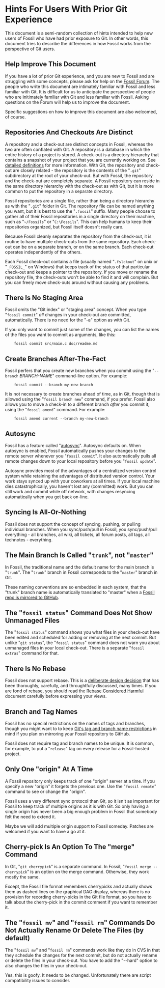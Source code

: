 # Hints For Users With Prior Git Experience

This document is a semi-random collection of hints intended to help
new users of Fossil who have had prior exposure to Git.  In other words,
this document tries to describe the differences in how Fossil works 
from the perspective of Git users.

## Help Improve This Document

If you have a lot of prior Git experience, and you are new to Fossil
and are struggling with some concepts, please ask for help on the
[Fossil Forum][1].  The people who write this document are intimately
familiar with Fossil and less familiar with Git.  It is difficult for
us to anticipate the perspective of people who are initimately familiar
with Git and less familiar with Fossil.  Asking questions on the Forum
will help us to improve the document.

[1]:  https://fossil-scm.org/forum

Specific suggestions on how to improve this document are also welcomed,
of course.

## Repositories And Checkouts Are Distinct

A repository and a check-out are distinct concepts in Fossil, whereas
the two are often conflated with Git.  A repository is a database in
which the entire history of a project is stored.  A check-out is a
directory hierarchy that contains a snapshot of your project that you
are currently working on.  See [detailed definitions][2] for more
information.  With Git, the repository and check-out are closely
related - the repository is the contents of the "`.git`" subdirectory
at the root of your check-out.  But with Fossil, the repository and
the check-out are completely separate.  A Fossil repository can reside
in the same directory hierarchy with the check-out as with Git, but it
is more common to put the repository in a separate directory.

[2]: ./whyusefossil.wiki#definitions

Fossil repositories are a single file, rather than being a directory
hierarchy as with the "`.git`" folder in Git.  The repository file
can be named anything you want, but it is best to use the "`.fossil`"
suffix.  Many people choose to gather all of their Fossil repositories
in a single directory on their machine, such as "`~/Fossils`" or
"`C:\Fossils`".  This can help humans to keep their repositories
organized, but Fossil itself doesn't really care.

Because Fossil cleanly separates the repository from the check-out, it
is routine to have multiple check-outs from the same repository.  Each
check-out can be on a separate branch, or on the same branch.  Each
check-out operates independently of the others.

Each Fossil check-out contains a file (usually named "`.fslckout`" on
unix or "`_FOSSIL_`" on Windows) that keeps track of the status of that
particular check-out and keeps a pointer to the repository.  If you
move or rename the repository file, the check-outs won't be able to find 
it and will complain.  But you can freely move check-outs around without
causing any problems.

## There Is No Staging Area

Fossil omits the "Git index" or "staging area" concept.  When you
type "`fossil commit`" _all_ changes in your check-out are committed,
automatically.  There is no need for the "-a" option as with Git.

If you only want to commit just some of the changes, you can list the names
of the files you want to commit as arguments, like this:

        fossil commit src/main.c doc/readme.md

## Create Branches After-The-Fact

Fossil perfers that you create new branches when you commit using
the "`--branch` _BRANCH-NAME_" command-line option.  For example:

        fossil commit --branch my-new-branch

It is not necessary to create branches ahead of time, as in Git, though
that is allowed using the "`fossil branch new`" command, if you
prefer.  Fossil also allows you to move a check-in to a different branch
*after* you commit it, using the "`fossil amend`" command.
For example:

        fossil amend current --branch my-new-branch

## Autosync

Fossil has a feature called "[autosync][5]".  Autosync defaults on.
When autosync is enabled, Fossil automatically pushes your changes
to the remote server whenever you "`fossil commit`".  It also automatically
pulls all remote changes down to your local repository before you
"`fossil update`".

[5]: ./concepts.wiki#workflow

Autosync provides most of the advantages of a centralized version
control system while retaining the advantages of distributed version
control.  Your work stays synced up with your coworkers at all times.
If your local machine dies catastrophically, you haven't lost any
(committed) work.  But you can still work and commit while off network,
with changes resyncing automatically when you get back on-line.

## Syncing Is All-Or-Nothing

Fossil does not support the concept of syncing, pushing, or pulling
individual branches.  When you sync/push/pull in Fossil, you sync/push/pull
everything - all branches, all wiki, all tickets, all forum posts,
all tags, all technotes - everything.

## The Main Branch Is Called "`trunk`", not "`master`"

In Fossil, the traditional name and the default name for the main branch
is "`trunk`".  The "`trunk`" branch in Fossil corresponds to the
"`master`" branch in Git.

These naming conventions are so embedded in each system, that the
"trunk" branch name is automatically translated to "master" when
a [Fossil repo is mirrored to GitHub][6].

[6]: ./mirrortogithub.md

## The "`fossil status`" Command Does Not Show Unmanaged Files

The "`fossil status`" command shows you what files in your check-out have
been edited and scheduled for adding or removing at the next commit.
But unlike "`git status`", the "`fossil status`" command does not warn
you about unmanaged files in your local check-out.  There is a separate
"`fossil extras`" command for that.

## There Is No Rebase

Fossil does not support rebase.
This is a [deliberate design decision][3] that has been thoroughly,
carefully, and throughtfully discussed, many times.  If you are fond
of rebase, you should read the [Rebase Considered Harmful][3] document
carefully before expressing your views.

[3]: ./rebaseharm.md

## Branch and Tag Names

Fossil has no special restrictions on the names of tags and branches,
though you might want to to keep [Git's tag and branch name restrictions][4]
in mind if you plan on mirroring your Fossil repository to GitHub.

[4]: https://git-scm.com/docs/git-check-ref-format

Fossil does not require tag and branch names to be unique.  It is
common, for example, to put a "`release`" tag on every release for a
Fossil-hosted project.

## Only One "origin" At A Time

A Fossil repository only keeps track of one "origin" server at a time.
If you specify a new "origin" it forgets the previous one.  Use the
"`fossil remote`" command to see or change the "origin".

Fossil uses a very different sync protocol than Git, so it isn't as
important for Fossil to keep track of multiple origins as it is with
Git.  So only having a single origin has never been a big enough problem
in Fossil that somebody felt the need to extend it.

Maybe we will add multiple origin support to Fossil someday.  Patches
are welcomed if you want to have a go at it.

## Cherry-pick Is An Option To The "merge" Command

In Git, "`git cherrypick`" is a separate command.
In Fossil, "`fossil merge --cherrypick`" is an option on the merge
command.  Otherwise, they work mostly the same.

Except, the Fossil file format remembers cherrypicks and actually
shows them as dashed lines on the graphical DAG display, whereas
there is no provision for recording cherry-picks in the Git file
format, so you have to talk about the cherry-pick in the commit
comment if you want to remember it.

## The "`fossil mv`" and "`fossil rm`" Commands Do Not Actually Rename Or Delete The Files (by default)

The "`fossil mv`" and "`fossil rm`" commands work like they do in CVS in
that they schedule the changes for the next commit, but do not actually
rename or delete the files in your check-out.  You have to add the "--hard"
option to also changes the files in your check-out.

Yes, this is goofy.  It needs to be changed.  Unfortunately there are
script compatibility issues to consider.
